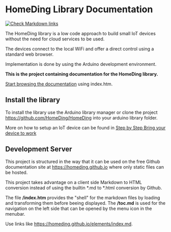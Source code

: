 # HomeDing Library Documentation

[![Check Markdown links](https://github.com/HomeDing/homeding.github.io/actions/workflows/md-linkcheck.yml/badge.svg)](https://github.com/HomeDing/homeding.github.io/actions/workflows/md-linkcheck.yml)

The HomeDing library is a low code approach to build small IoT devices
without the need for cloud services to be used.

The devices connect to the local WiFi and offer a direct control using a standard web browser.

Implementation is done by using the Arduino development environment.

**This is the project containing documentation for the HomeDing library.**

[Start browsing the documentation](https://homeding.github.io/index.htm)
using index.htm.

## Install the library

To install the library use the Arduino library manager or clone the project <https://github.com/HomeDing/HomeDing> into your arduino library folder.

More on how to setup an IoT device can be found in
[Step by Step Bring your device to work](https://homeding.github.io/steps/newdevice.md)


## Development Server

This project is structured in the way that it can be used on the free 
Github documentation site at <https://homeding.github.io> where only static files can be hosted.

This project takes advantage on a client side Markdown to HTML conversion instead of using the builtin *.md to *.html conversion by Github.

The file **/index.htm** provides the "shell" for the markdown files by loading and transforming them before beeing displayed. The 
**/toc.md** is used for the navigation on the left side that can be opened by the menu icon in the menubar.

Use links like <https://homeding.github.io/elements/index.md>.

